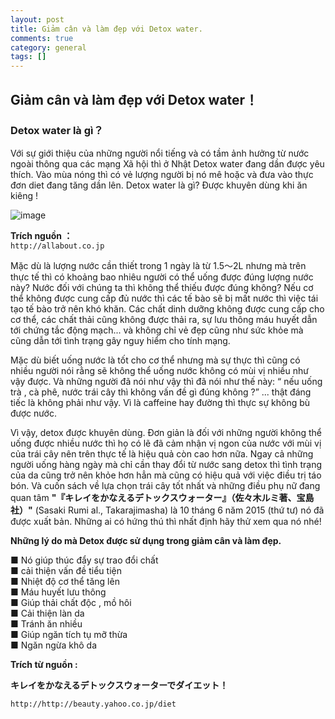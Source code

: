 ```yaml
---
layout: post
title: Giảm cân và làm đẹp với Detox water.
comments: true
category: general
tags: []
---
```


## Giảm cân và làm đẹp với Detox water！

### Detox water là gì？
Với sự giới thiệu của những người nổi tiếng và có tầm ảnh hưởng từ nước ngoài thông qua các mạng Xã hội thì ở Nhật Detox water đang dần được yêu thích. Vào mùa nóng thì có vẻ lượng người bị nó mê hoặc và đưa vào thực đơn diet đang tăng dần lên. Detox water là gì?Được khuyên dùng khi ăn kiêng ! 
![image](/res/detox/detox.jpeg)
 **Trích nguồn ：**   
` http://allabout.co.jp `
Mặc dù là lượng nước cần thiết trong 1 ngày là từ 1.5～2L nhưng mà trên thực tế thì có khoảng bao nhiêu người có thể uống được đúng lượng nước này? Nước đối với chúng ta thì không thể thiếu được đúng không? Nếu cơ thể không được cung cấp đủ nước thì các tế bào sẽ bị mất nước thì việc tái tạo tế bào trở nên khó khăn.  Các chất dinh dưỡng không được cung cấp cho cơ thể, các chất thải cũng không được thải ra, sự lưu thông máu huyết dẫn tới chứng tắc động mạch... và không chỉ vẻ đẹp cũng như sức khỏe mà cũng dẫn tới tình trạng gây nguy hiểm cho tính mạng.Mặc dù biết uống nước là tốt cho cơ thể nhưng mà sự thực thì cũng có nhiều người nói rằng sẽ không thể uống nước không có mùi vị nhiều như vậy được. Và những người đã nói như vậy thì đã nói như thế này: “ nếu uống trà , cà phê, nước trái cây thì không vấn đề gì đúng không ?” ... thật đáng tiếc là không phải như vậy. Vì là caffeine hay đường thì thực sự không bù được nước. Vì vậy, detox được khuyên dùng. Đơn giản là đối với những người không thể uống được nhiều nước thì họ có lẽ đã cảm nhận vị ngon của nước với mùi vị của trái cây nên trên thực tế là hiệu quả còn cao hơn nữa. Ngay cả những người uống hàng ngày mà chỉ cần thay đổi từ nước sang detox thì tình trạng của da cũng trở nên khỏe hơn hẳn mà cũng có hiệu quả với việc điều trị táo bón. Và cuốn sách về lựa chọn trái cây tốt nhất và những điều phụ nữ đang quan tâm **"『キレイをかなえるデトックスウォーター』（佐々木ルミ著、宝島社）"** (Sasaki Rumi al., Takarajimasha) là 10 tháng 6 năm 2015 (thứ tư) nó đã được xuất bản. Những ai có hứng thú thì nhất định hãy thử xem qua nó nhé!
**Những lý do mà Detox được sử dụng trong giảm cân và làm đẹp.**  
■ Nó giúp thúc đẩy sự trao đổi chất  ■ cải thiện vấn đề tiểu tiện   ■ Nhiệt độ cơ thể tăng lên   ■ Máu huyết lưu thông    ■ Giúp thải chất độc , mồ hôi  ■ Cải thiện làn da  ■ Tránh ăn nhiều   ■ Giúp ngăn tích tụ mỡ thừa   ■ Ngăn ngừa khô da  

**Trích từ nguồn :** 

**キレイをかなえるデトックスウォーターでダイエット！**

` http://http://beauty.yahoo.co.jp/diet `

